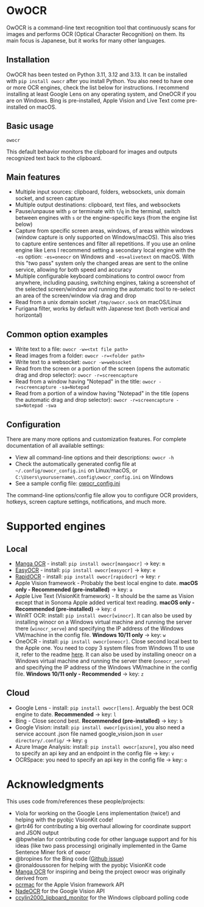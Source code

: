# OwOCR

OwOCR is a command-line text recognition tool that continuously scans for images and performs OCR (Optical Character Recognition) on them. Its main focus is Japanese, but it works for many other languages.

## Installation

OwOCR has been tested on Python 3.11, 3.12 and 3.13. It can be installed with `pip install owocr` after you install Python. You also need to have one or more OCR engines, check the list below for instructions. I recommend installing at least Google Lens on any operating system, and OneOCR if you are on Windows. Bing is pre-installed, Apple Vision and Live Text come pre-installed on macOS.

## Basic usage

```
owocr
```

This default behavior monitors the clipboard for images and outputs recognized text back to the clipboard.

## Main features

- Multiple input sources: clipboard, folders, websockets, unix domain socket, and screen capture
- Multiple output destinations: clipboard, text files, and websockets
- Pause/unpause with `p` or terminate with `t`/`q` in the terminal, switch between engines with `s` or the engine-specific keys (from the engine list below)
- Capture from specific screen areas, windows, of areas within windows (window capture is only supported on Windows/macOS). This also tries to capture entire sentences and filter all repetitions. If you use an online engine like Lens I recommend setting a secondary local engine with the `-es` option: `-es=oneocr` on Windows and `-es=alivetext` on macOS. With this "two pass" system only the changed areas are sent to the online service, allowing for both speed and accuracy
- Multiple configurable keyboard combinations to control owocr from anywhere, including pausing, switching engines, taking a screenshot of the selected screen/window and running the automatic tool to re-select an area of the screen/window via drag and drop
- Read from a unix domain socket `/tmp/owocr.sock` on macOS/Linux
- Furigana filter, works by default with Japanese text (both vertical and horizontal)

## Common option examples

- Write text to a file: `owocr -w=<txt file path>`
- Read images from a folder: `owocr -r=<folder path>`
- Write text to a websocket: `owocr -w=websocket`
- Read from the screen or a portion of the screen (opens the automatic drag and drop selector): `owocr -r=screencapture`
- Read from a window having "Notepad" in the title: `owocr -r=screencapture -sa=Notepad`
- Read from a portion of a window having "Notepad" in the title (opens the automatic drag and drop selector): `owocr -r=screencapture -sa=Notepad -swa`

## Configuration

There are many more options and customization features. For complete documentation of all available settings:

- View all command-line options and their descriptions: `owocr -h`
- Check the automatically generated config file at `~/.config/owocr_config.ini` on Linux/macOS, or `C:\Users\yourusername\.config\owocr_config.ini` on Windows
- See a sample config file: [owocr_config.ini](https://raw.githubusercontent.com/AuroraWright/owocr/master/owocr_config.ini)

The command-line options/config file allow you to configure OCR providers, hotkeys, screen capture settings, notifications, and much more.

# Supported engines

## Local
- [Manga OCR](https://github.com/kha-white/manga-ocr) - install: `pip install owocr[mangaocr]` → key: `m`
- [EasyOCR](https://github.com/JaidedAI/EasyOCR) - install: `pip install owocr[easyocr]` → key: `e`
- [RapidOCR](https://github.com/RapidAI/RapidOCR) - install: `pip install owocr[rapidocr]` → key: `r`
- Apple Vision framework - Probably the best local engine to date. **macOS only - Recommended (pre-installed)** → key: `a`
- Apple Live Text (VisionKit framework) - It should be the same as Vision except that in Sonoma Apple added vertical text reading. **macOS only - Recommended (pre-installed)** → key: `d`
- WinRT OCR: install: `pip install owocr[winocr]`. It can also be used by installing winocr on a Windows virtual machine and running the server there (`winocr_serve`) and specifying the IP address of the Windows VM/machine in the config file. **Windows 10/11 only** → key: `w`
- OneOCR - install: `pip install owocr[oneocr]`. Close second local best to the Apple one. You need to copy 3 system files from Windows 11 to use it, refer to the readme [here](https://github.com/AuroraWright/oneocr). It can also be used by installing oneocr on a Windows virtual machine and running the server there (`oneocr_serve`) and specifying the IP address of the Windows VM/machine in the config file. **Windows 10/11 only - Recommended** → key: `z`

## Cloud
- Google Lens - install: `pip install owocr[lens]`. Arguably the best OCR engine to date. **Recommended** → key: `l`
- Bing - Close second best. **Recommended (pre-installed)** → key: `b`
- Google Vision: install: `pip install owocr[gvision]`, you also need a service account .json file named google_vision.json in `user directory/.config/` → key: `g`
- Azure Image Analysis: install: `pip install owocr[azure]`, you also need to specify an api key and an endpoint in the config file → key: `v`
- OCRSpace: you need to specify an api key in the config file → key: `o`

# Acknowledgments

This uses code from/references these people/projects:
- Viola for working on the Google Lens implementation (twice!) and helping with the pyobjc VisionKit code!
- @rtr46 for contributing a big overhaul allowing for coordinate support and JSON output
- @bpwhelan for contributing code for other language support and for his ideas (like two pass processing) originally implemented in the Game Sentence Miner fork of owocr
- @bropines for the Bing code ([Github issue](https://github.com/AuroraWright/owocr/issues/10))
- @ronaldoussoren for helping with the pyobjc VisionKit code
- [Manga OCR](https://github.com/kha-white/manga-ocr) for inspiring and being the project owocr was originally derived from
- [ocrmac](https://github.com/straussmaximilian/ocrmac) for the Apple Vision framework API
- [NadeOCR](https://github.com/Natsume-197/NadeOCR) for the Google Vision API
- [ccylin2000_lipboard_monitor](https://github.com/vaimalaviya1233/ccylin2000_lipboard_monitor) for the Windows clipboard polling code